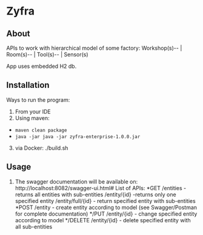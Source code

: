 # Zyfra
## About
APIs to work with hierarchical model of some factory:
Workshop(s)--
            |
            Room(s)--
                    |
                    Tool(s)--
                            |
                            Sensor(s)
          
App uses embedded H2 db.

## Installation
Ways to run the program:
1. From your IDE
2. Using maven: 
* `maven clean package`
* `java -jar java -jar zyfra-enterprise-1.0.0.jar`
3. via Docker:
./build.sh

## Usage
1. The swagger documentation will be available on: 
http://localhost:8082/swagger-ui.html#
List of APIs:
*GET
/entities  - returns all entities with sub-entities
/entity/{id} -returns only one specified entity
/entity/full/{id} - return specified entity with sub-entities
*POST
/entity  - create entity according to model (see Swagger/Postman for complete documentation)
*/PUT
/entity/{id} - change specified entity according to model
*/DELETE
/entity/{id} - delete specified entity with all sub-entities
